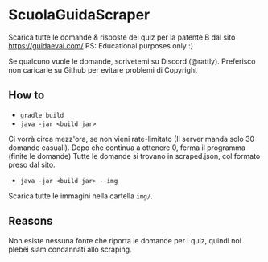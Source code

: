 # ScuolaGuidaScraper
Scarica tutte le domande & risposte del quiz per la patente B dal sito https://guidaevai.com/
PS: Educational purposes only :)

Se qualcuno vuole le domande, scrivetemi su Discord (@rattly). Preferisco non caricarle su Github per evitare problemi di Copyright

## How to
- `gradle build`
- `java -jar <build jar>`

Ci vorrà circa mezz'ora, se non vieni rate-limitato (Il server manda solo 30 domande casuali). 
Dopo che continua a ottenere 0, ferma il programma (finite le domande)
Tutte le domande si trovano in scraped.json, col formato preso dal sito.

- `java -jar <build jar> --img`

Scarica tutte le immagini nella cartella `img/`.

## Reasons
Non esiste nessuna fonte che riporta le domande per i quiz, quindi noi plebei siam condannati allo scraping.